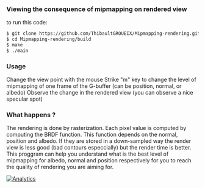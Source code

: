 ### Viewing the consequence of mipmapping on rendered view

to run this code:
``` sh
$ git clone https://github.com/ThibaultGROUEIX/Mipmapping-rendering.git
$ cd Mipmapping-rendering/build
$ make
$ ./main
```

### Usage

Change the view point with the mouse
Strike "m" key to change the level of mipmapping of one frame of the G-buffer (can be position, normal, or albedo)
Observe the change in the rendered view (you can observe a nice specular spot)

### What happens ?

The rendering is done by rasterization. Each pixel value is computed by computing the BRDF function. This function depends on the normal, position and albedo. If they are stored in a down-sampled way the render view is less good (bad contours especcially) but the render time is better. This proggram can help you understand what is the best level of mipmapping for albedo, normal and position respectively for you to reach the quality of rendering you are aiming for.

[![Analytics](https://ga-beacon.appspot.com/UA-91308638-2/github.com/ThibaultGROUEIX/Mipmapping-rendering/README?pixel)](https://github.com/ThibaultGROUEIX/Mipmapping-rendering/)
